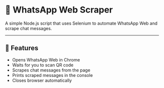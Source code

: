 # 📱 WhatsApp Web Scraper

A simple Node.js script that uses Selenium to automate WhatsApp Web and scrape chat messages.

---

## 🚀 Features
- Opens WhatsApp Web in Chrome
- Waits for you to scan QR code
- Scrapes chat messages from the page
- Prints scraped messages in the console
- Closes browser automatically

